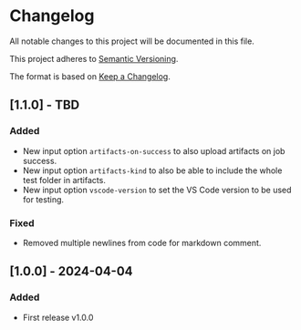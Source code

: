 # Changelog

All notable changes to this project will be documented in this file.

This project adheres to [Semantic Versioning](http://semver.org/).

The format is based on [Keep a Changelog](http://keepachangelog.com/).


## [1.1.0] - TBD

### Added

- New input option `artifacts-on-success` to also upload artifacts on job success.
- New input option `artifacts-kind` to also be able to include the whole test folder in artifacts.
- New input option `vscode-version` to set the VS Code version to be used for testing.

### Fixed

- Removed multiple newlines from code for markdown comment.


## [1.0.0] - 2024-04-04

### Added

- First release v1.0.0
